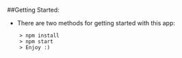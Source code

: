 
##Getting Started:

- There are two methods for getting started with this app: 


```
	> npm install
	> npm start
	> Enjoy :)
```


